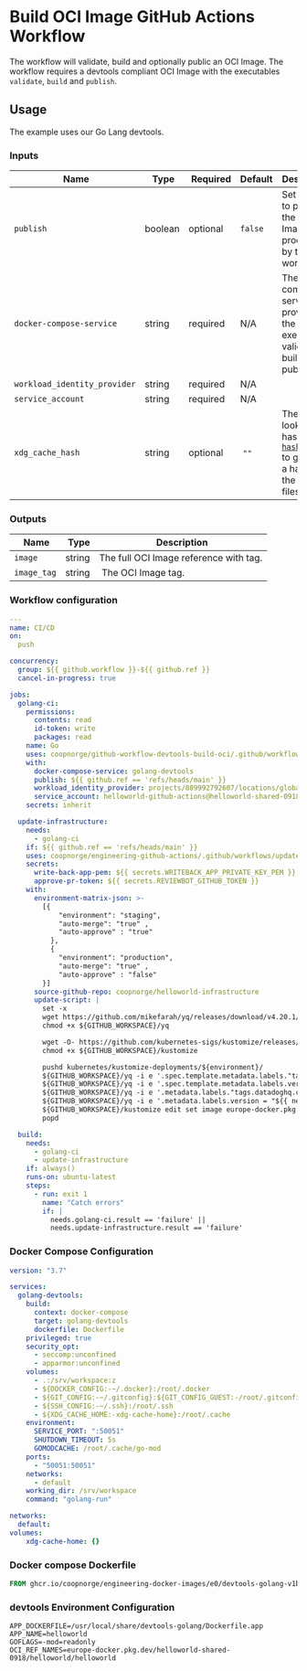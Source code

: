 # Build OCI Image GitHub Actions Workflow

The workflow will validate, build and optionally public an OCI Image. The
workflow requires a devtools compliant OCI Image with the executables
`validate`, `build` and `publish`.

## Usage

The example uses our Go Lang devtools.

### Inputs

| Name                         | Type    | Required | Default | Description |
|------------------------------|---------|----------|---------|-------------|
| `publish`                    | boolean | optional | `false` | Set to true to publish the OCI Image produced by this workflow. |
| `docker-compose-service`     | string  | required | N/A     | The docker compose service providing the CI executables validate, build and publish.                     |
| `workload_identity_provider` | string  | required | N/A     | |
| `service_account`            | string  | required | N/A     | |
| `xdg_cache_hash`             | string  | optional | `""`    | The cache lookup hash, use [`hashFiles`](https://docs.github.com/en/actions/learn-github-actions/expressions#hashfiles) to generate a hash from the relevant files |

### Outputs

| Name        | Type   | Description                            |
|-------------|--------|----------------------------------------|
| `image`     | string | The full OCI Image reference with tag. |
| `image_tag` | string | The OCI Image tag.                     |

### Workflow configuration

```yaml title=".github/workflows/cicd.yaml"
---
name: CI/CD
on:
  push

concurrency:
  group: ${{ github.workflow }}-${{ github.ref }}
  cancel-in-progress: true

jobs:
  golang-ci:
    permissions:
      contents: read
      id-token: write
      packages: read
    name: Go
    uses: coopnorge/github-workflow-devtools-build-oci/.github/workflows/oci-ci.yaml@v1
    with:
      docker-compose-service: golang-devtools
      publish: ${{ github.ref == 'refs/heads/main' }}
      workload_identity_provider: projects/889992792607/locations/global/workloadIdentityPools/github-actions/providers/github-actions-provider
      service_account: helloworld-github-actions@helloworld-shared-0918.iam.gserviceaccount.com
    secrets: inherit

  update-infrastructure:
    needs:
      - golang-ci
    if: ${{ github.ref == 'refs/heads/main' }}
    uses: coopnorge/engineering-github-actions/.github/workflows/update-infrastructure-repo.yaml@main
    secrets:
      write-back-app-pem: ${{ secrets.WRITEBACK_APP_PRIVATE_KEY_PEM }}
      approve-pr-token: ${{ secrets.REVIEWBOT_GITHUB_TOKEN }}
    with:
      environment-matrix-json: >-
        [{
            "environment": "staging",
            "auto-merge": "true" ,
            "auto-approve" : "true"
          },
          {
            "environment": "production",
            "auto-merge": "true" ,
            "auto-approve" : "false"
        }]
      source-github-repo: coopnorge/helloworld-infrastructure
      update-script: |
        set -x
        wget https://github.com/mikefarah/yq/releases/download/v4.20.1/yq_linux_amd64 -O ${GITHUB_WORKSPACE}/yq
        chmod +x ${GITHUB_WORKSPACE}/yq

        wget -O- https://github.com/kubernetes-sigs/kustomize/releases/download/kustomize%2Fv4.5.2/kustomize_v4.5.2_linux_amd64.tar.gz | tar -C ${GITHUB_WORKSPACE} -zxvf -
        chmod +x ${GITHUB_WORKSPACE}/kustomize

        pushd kubernetes/kustomize-deployments/${environment}/
        ${GITHUB_WORKSPACE}/yq -i e '.spec.template.metadata.labels."tags.datadoghq.com/version" = "${{ needs.golang-ci.outputs.image_tag }}"' deployment.yaml
        ${GITHUB_WORKSPACE}/yq -i e '.spec.template.metadata.labels.version = "${{ needs.golang-ci.outputs.image_tag }}"' deployment.yaml
        ${GITHUB_WORKSPACE}/yq -i e '.metadata.labels."tags.datadoghq.com/version" = "${{ needs.golang-ci.outputs.image_tag }}"' deployment.yaml
        ${GITHUB_WORKSPACE}/yq -i e '.metadata.labels.version = "${{ needs.golang-ci.outputs.image_tag }}"' deployment.yaml
        ${GITHUB_WORKSPACE}/kustomize edit set image europe-docker.pkg.dev/helloworld-shared-0918/helloworld/helloworld="${{ needs.golang-ci.outputs.image }}"
        popd

  build:
    needs:
      - golang-ci
      - update-infrastructure
    if: always()
    runs-on: ubuntu-latest
    steps:
      - run: exit 1
        name: "Catch errors"
        if: |
          needs.golang-ci.result == 'failure' ||
          needs.update-infrastructure.result == 'failure'
```

### Docker Compose Configuration

```yaml title="docker-compose.yaml"
version: "3.7"

services:
  golang-devtools:
    build:
      context: docker-compose
      target: golang-devtools
      dockerfile: Dockerfile
    privileged: true
    security_opt:
      - seccomp:unconfined
      - apparmor:unconfined
    volumes:
      - .:/srv/workspace:z
      - ${DOCKER_CONFIG:-~/.docker}:/root/.docker
      - ${GIT_CONFIG:-~/.gitconfig}:${GIT_CONFIG_GUEST:-/root/.gitconfig}
      - ${SSH_CONFIG:-~/.ssh}:/root/.ssh
      - ${XDG_CACHE_HOME:-xdg-cache-home}:/root/.cache
    environment:
      SERVICE_PORT: ":50051"
      SHUTDOWN_TIMEOUT: 5s
      GOMODCACHE: /root/.cache/go-mod
    ports:
      - "50051:50051"
    networks:
      - default
    working_dir: /srv/workspace
    command: "golang-run"

networks:
  default:
volumes:
    xdg-cache-home: {}
```

### Docker compose Dockerfile

```Dockerfile title="docker-compose/Dockerfile"
FROM ghcr.io/coopnorge/engineering-docker-images/e0/devtools-golang-v1beta1:latest@sha256:07d1f3058917c93ed51a2d8bc3bfefe6008e5132282b259327462127d781f2ba AS golang-devtools
```

### devtools Environment Configuration

```shell title="devtools.env"
APP_DOCKERFILE=/usr/local/share/devtools-golang/Dockerfile.app
APP_NAME=helloworld
GOFLAGS=-mod=readonly
OCI_REF_NAMES=europe-docker.pkg.dev/helloworld-shared-0918/helloworld/helloworld
```
